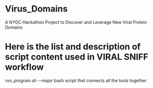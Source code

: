 # Virus_Domains
A NYGC Hackathon Project to Discover and Leverage New Viral Protein Domains


# Here is the list and description of script content used in VIRAL SNIFF workflow

run_program.sh  --major bash script that connects all the tools together



